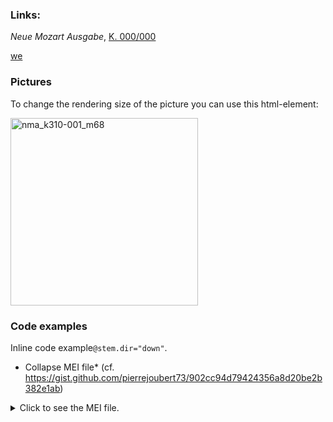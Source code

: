 ### Links:
*Neue Mozart Ausgabe*, [K. 000/000](https://dme.mozarteum.at/DME/nma/nma_cont.php?vsep=197&p1=13&l=1)

[we](https://dme.mozarteum.at/en/music/edition/)

### Pictures
To change the rendering size of the picture you can use this html-element:


<img width="300" alt="nma_k310-001_m68" src="https://user-images.githubusercontent.com/24490898/143048365-954335b3-df61-4f66-9d55-5c4170720304.png">

### Code examples

Inline code example`@stem.dir="down"`.


* Collapse MEI file*
(cf. https://gist.github.com/pierrejoubert73/902cc94d79424356a8d20be2b382e1ab)

<details>
<summary>Click to see the MEI file.</summary>
<p>

```xml
paste mei here 
```
</p>
</details>  

